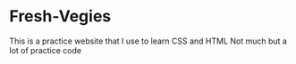 # Fresh-Vegies
This is a practice website that I use to learn CSS and HTML
Not much but a lot of practice code
